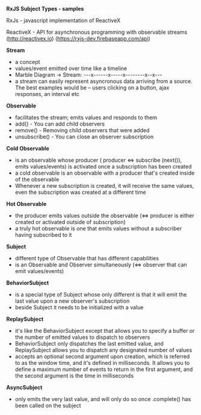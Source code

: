 **RxJS Subject Types - samples**

RxJs - javascript implementation of ReactiveX

ReactiveX - API for asynchronous programming with observable streams (http://reactivex.io) (https://rxjs-dev.firebaseapp.com/api)

**Stream**
 - a concept
 - values/event emitted over time like a timeline
 - Marble Diagram -> Stream: ---x------x-----x--------x--x---
 - a stream can easily represent asyncronous data arriving from a source. The best examples would be – users
 	 clicking on a button, ajax responses, an interval etc

**Observable**
- facilitates the stream; emits values and responds to them
- add() - You can add child observers
- remove() - Removing child observers that were added
- unsubscribe() - You can close an observer subscription

**Cold Observable**
- is an observable whose producer ( producer <=> subscribe (next()), emits values/events) is activated once a subscription has been created
- a cold observable is an observable with a producer that's created inside of the observable
- Whenever a new subscription is created, it will receive the same values, even the subscription was created at a different time

**Hot Observable**
- the producer emits values outside the observable (<=> producer is either created or activated 	  		outside of subscription)
- a truly hot observable is one that emits values without a subscriber having subscribed to it

**Subject**
 - different type of Observable that has different capabilities
 - is an Observable and Observer simultaneously (<=> observer that can emit values/events)

**BehaviorSubject**
- is a special type of Subject whose only different is that it will emit the last value upon a new observer's 	  subscription
- beside Subject it needs to be initialized with a value

**ReplaySubject**
- it's like the BehaviorSubject except that allows you to specify a buffer or the number of emitted values to     dispatch to observers
- BehaviorSubject only dispatches the last emitted value, and ReplaySubject allows you to dispatch any         		designated number of values
- accepts an optional second argument upon creation, which is referred to as the window time, and it's defined 		in milliseconds. It allows you to define a maximum number of events to return in the first argument, and the 		second argument is the time in milliseconds

**AsyncSubject**
- only emits the very last value, and will only do so once .complete() has been called on the subject
